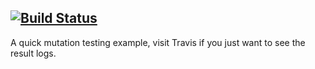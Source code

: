 [![Build Status](https://travis-ci.org/taxnuke/mutation-testing-demo.svg?branch=master)](https://travis-ci.org/taxnuke/mutation-testing-demo)
---
A quick mutation testing example, visit Travis if you just want to see the result logs.

